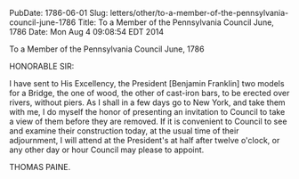 PubDate: 1786-06-01
Slug: letters/other/to-a-member-of-the-pennsylvania-council-june-1786
Title: To a Member of the Pennsylvania Council  June, 1786
Date: Mon Aug  4 09:08:54 EDT 2014

   To a Member of the Pennsylvania Council  June, 1786

   HONORABLE SIR:

   I have sent to His Excellency, the President [Benjamin Franklin] two
   models for a Bridge, the one of wood, the other of cast-iron bars, to be
   erected over rivers, without piers. As I shall in a few days go to New
   York, and take them with me, I do myself the honor of presenting an
   invitation to Council to take a view of them before they are removed. If
   it is convenient to Council to see and examine their construction today,
   at the usual time of their adjournment, I will attend at the President's
   at half after twelve o'clock, or any other day or hour Council may please
   to appoint.

   THOMAS PAINE.

    
